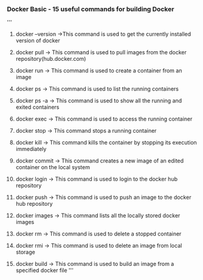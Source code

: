 ### Docker Basic - 15 useful commands for building Docker

'''
1. docker –version ->This command is used to get the currently installed version of docker

2. docker pull -> This command is used to pull images from the docker repository(hub.docker.com)

3. docker run -> This command is used to create a container from an image

4. docker ps -> This command is used to list the running containers

5. docker ps -a -> This command is used to show all the running and exited containers

6. docker exec -> This command is used to access the running container

7. docker stop -> This command stops a running container

8. docker kill -> This command kills the container by stopping its execution immediately

9. docker commit -> This command creates a new image of an edited container on the local system

10. docker login -> This command is used to login to the docker hub repository

11. docker push -> This command is used to push an image to the docker hub repository

12. docker images -> This command lists all the locally stored docker images

13. docker rm -> This command is used to delete a stopped container

14. docker rmi -> This command is used to delete an image from local storage

15. docker build -> This command is used to build an image from a specified docker file
'''